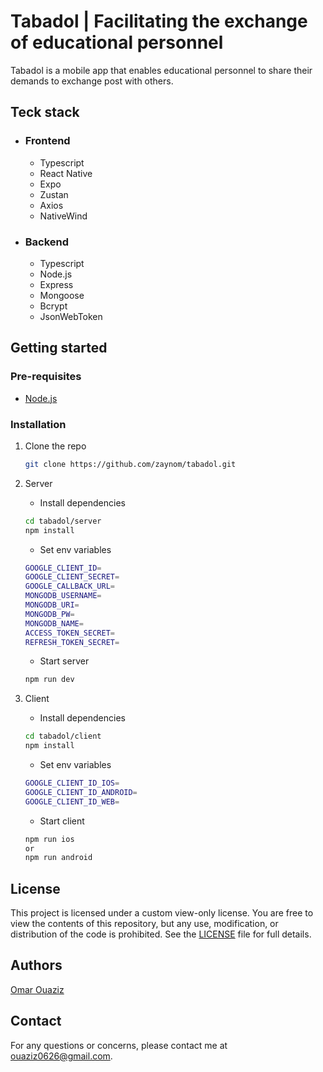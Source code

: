 # Tabadol | Facilitating the exchange of educational personnel

Tabadol is a mobile app that enables educational personnel to share their demands to exchange post with others.

## Teck stack

- ### Frontend

  - Typescript
  - React Native
  - Expo
  - Zustan
  - Axios
  - NativeWind

- ### Backend

  - Typescript
  - Node.js
  - Express
  - Mongoose
  - Bcrypt
  - JsonWebToken

## Getting started

### Pre-requisites

- [Node.js](https://nodejs.org/en/)

### Installation

1. Clone the repo

   ```bash
   git clone https://github.com/zaynom/tabadol.git
   ```

2. Server

   - Install dependencies

   ```bash
   cd tabadol/server
   npm install
   ```

   - Set env variables

   ```bash
   GOOGLE_CLIENT_ID=
   GOOGLE_CLIENT_SECRET=
   GOOGLE_CALLBACK_URL=
   MONGODB_USERNAME=
   MONGODB_URI=
   MONGODB_PW=
   MONGODB_NAME=
   ACCESS_TOKEN_SECRET=
   REFRESH_TOKEN_SECRET=
   ```

   - Start server

   ```bash
   npm run dev
   ```

3. Client

   - Install dependencies

   ```bash
   cd tabadol/client
   npm install
   ```

   - Set env variables

   ```bash
   GOOGLE_CLIENT_ID_IOS=
   GOOGLE_CLIENT_ID_ANDROID=
   GOOGLE_CLIENT_ID_WEB=
   ```

   - Start client

   ```bash
   npm run ios
   or
   npm run android
   ```

## License

This project is licensed under a custom view-only license. You are free to view the contents of this repository, but any use, modification, or distribution of the code is prohibited. See the [LICENSE](LICENSE) file for full details.

## Authors

[Omar Ouaziz](https://github.com/zaynom)

## Contact

For any questions or concerns, please contact me at ouaziz0626@gmail.com.

